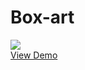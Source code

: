 # Box-art

<a href="https://elastic-engelbart-536de3.netlify.com">
   <img src="https://preview.ibb.co/nH84Q0/kjjgjglkkg.jpg" border="0"/></a>
   <br/>
   <a target="_blank" href="https://elastic-engelbart-536de3.netlify.com">
    View Demo
</a><br />
